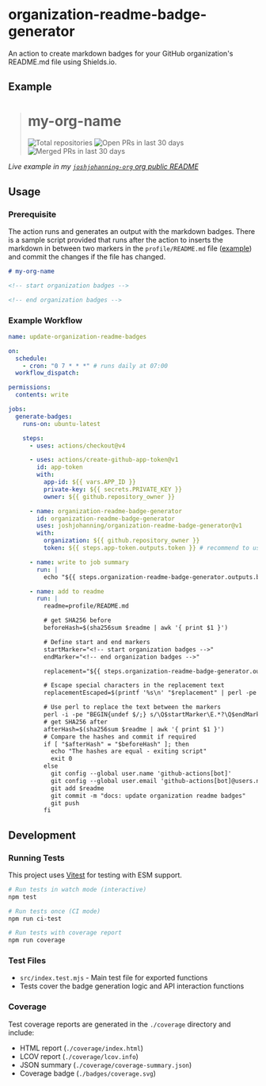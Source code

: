 # organization-readme-badge-generator

An action to create markdown badges for your GitHub organization's README.md file using Shields.io.

## Example

<!-- start organization badges -->

> # my-org-name
>
> ![Total repositories](https://img.shields.io/static/v1?label=Total%20repositories&message=341&color=blue) ![Open PRs in last 30 days](https://img.shields.io/static/v1?label=Open%20PRs%20in%20last%2030%20days&message=29&color=blue) ![Merged PRs in last 30 days](https://img.shields.io/static/v1?label=Merged%20PRs%20in%20last%2030%20days&message=2&color=blue)

<!-- end organization badges -->

_Live example in my [`joshjohanning-org` org public README](https://github.com/joshjohanning-org#joshjohanning-org)_

## Usage

### Prerequisite

The action runs and generates an output with the markdown badges. There is a sample script provided that runs after the action to inserts the markdown in between two markers in the `profile/README.md` file ([example](https://github.com/joshjohanning-org/.github/blob/main/profile/README.md?plain=1)) and commit the changes if the file has changed.

```md
# my-org-name

<!-- start organization badges -->

<!-- end organization badges -->
```

### Example Workflow

```yml
name: update-organization-readme-badges

on:
  schedule:
    - cron: "0 7 * * *" # runs daily at 07:00
  workflow_dispatch:

permissions:
  contents: write

jobs:
  generate-badges:
    runs-on: ubuntu-latest

    steps:
      - uses: actions/checkout@v4

      - uses: actions/create-github-app-token@v1
        id: app-token
        with:
          app-id: ${{ vars.APP_ID }}
          private-key: ${{ secrets.PRIVATE_KEY }}
          owner: ${{ github.repository_owner }}

      - name: organization-readme-badge-generator
        id: organization-readme-badge-generator
        uses: joshjohanning/organization-readme-badge-generator@v1
        with:
          organization: ${{ github.repository_owner }}
          token: ${{ steps.app-token.outputs.token }} # recommend to use a GitHub App and not a PAT

      - name: write to job summary
        run: |
          echo "${{ steps.organization-readme-badge-generator.outputs.badges }}" >> $GITHUB_STEP_SUMMARY

      - name: add to readme
        run: |
          readme=profile/README.md

          # get SHA256 before
          beforeHash=$(sha256sum $readme | awk '{ print $1 }')

          # Define start and end markers
          startMarker="<!-- start organization badges -->"
          endMarker="<!-- end organization badges -->"

          replacement="${{ steps.organization-readme-badge-generator.outputs.badges }}"

          # Escape special characters in the replacement text
          replacementEscaped=$(printf '%s\n' "$replacement" | perl -pe 's/([\\\/\$\(\)@])/\\$1/g')

          # Use perl to replace the text between the markers
          perl -i -pe "BEGIN{undef $/;} s/\Q$startMarker\E.*?\Q$endMarker\E/$startMarker\n$replacementEscaped\n$endMarker/smg" $readme
          # get SHA256 after
          afterHash=$(sha256sum $readme | awk '{ print $1 }')
          # Compare the hashes and commit if required
          if [ "$afterHash" = "$beforeHash" ]; then
            echo "The hashes are equal - exiting script"
            exit 0
          else
            git config --global user.name 'github-actions[bot]'
            git config --global user.email 'github-actions[bot]@users.noreply.github.com'
            git add $readme
            git commit -m "docs: update organization readme badges"
            git push
          fi
```

## Development

### Running Tests

This project uses [Vitest](https://vitest.dev/) for testing with ESM support.

```bash
# Run tests in watch mode (interactive)
npm test

# Run tests once (CI mode)
npm run ci-test

# Run tests with coverage report
npm run coverage
```

### Test Files

- `src/index.test.mjs` - Main test file for exported functions
- Tests cover the badge generation logic and API interaction functions

### Coverage

Test coverage reports are generated in the `./coverage` directory and include:
- HTML report (`./coverage/index.html`)
- LCOV report (`./coverage/lcov.info`)
- JSON summary (`./coverage/coverage-summary.json`)
- Coverage badge (`./badges/coverage.svg`)

